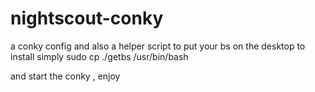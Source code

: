 # nightscout-conky
a conky config and also a helper script to put your bs on the desktop
to install simply 
sudo cp ./getbs /usr/bin/bash

and start the conky , enjoy
